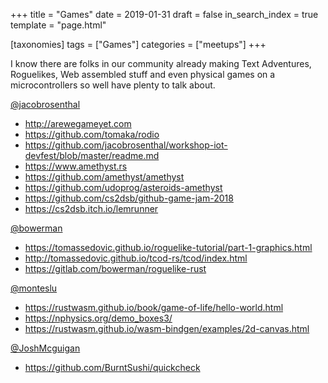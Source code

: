 +++
title = "Games"
date = 2019-01-31
draft = false
in_search_index = true
template = "page.html"

[taxonomies] 
tags = ["Games"]
categories = ["meetups"] 
+++

I know there are folks in our community already making Text Adventures, Roguelikes, Web assembled stuff and even physical games on a microcontrollers so well have plenty to talk about.

<!-- more -->

[@jacobrosenthal](https://github.com/jacobrosenthal)
* http://arewegameyet.com
* https://github.com/tomaka/rodio
* https://github.com/jacobrosenthal/workshop-iot-devfest/blob/master/readme.md
* https://www.amethyst.rs
* https://github.com/amethyst/amethyst
* https://github.com/udoprog/asteroids-amethyst
* https://github.com/cs2dsb/github-game-jam-2018
* https://cs2dsb.itch.io/lemrunner

[@bowerman](https://gitlab.com/bowerman)
* https://tomassedovic.github.io/roguelike-tutorial/part-1-graphics.html
* http://tomassedovic.github.io/tcod-rs/tcod/index.html
* https://gitlab.com/bowerman/roguelike-rust

[@monteslu](https://github.com/monteslu)
* https://rustwasm.github.io/book/game-of-life/hello-world.html 
* https://nphysics.org/demo_boxes3/
* https://rustwasm.github.io/wasm-bindgen/examples/2d-canvas.html

[@JoshMcguigan](https://github.com/JoshMcguigan)
* https://github.com/BurntSushi/quickcheck

